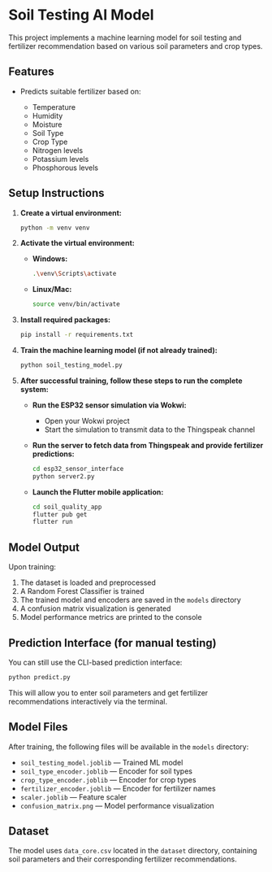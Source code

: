 # Soil Testing AI Model

This project implements a machine learning model for soil testing and fertilizer recommendation based on various soil parameters and crop types.

## Features

* Predicts suitable fertilizer based on:

  * Temperature
  * Humidity
  * Moisture
  * Soil Type
  * Crop Type
  * Nitrogen levels
  * Potassium levels
  * Phosphorous levels

## Setup Instructions

1. **Create a virtual environment:**

   ```bash
   python -m venv venv
   ```

2. **Activate the virtual environment:**

   * **Windows:**

     ```bash
     .\venv\Scripts\activate
     ```
   * **Linux/Mac:**

     ```bash
     source venv/bin/activate
     ```

3. **Install required packages:**

   ```bash
   pip install -r requirements.txt
   ```

4. **Train the machine learning model (if not already trained):**

   ```bash
   python soil_testing_model.py
   ```

5. **After successful training, follow these steps to run the complete system:**

   * **Run the ESP32 sensor simulation via Wokwi:**

     * Open your Wokwi project
     * Start the simulation to transmit data to the Thingspeak channel

   * **Run the server to fetch data from Thingspeak and provide fertilizer predictions:**

     ```bash
     cd esp32_sensor_interface
     python server2.py
     ```

   * **Launch the Flutter mobile application:**

     ```bash
     cd soil_quality_app
     flutter pub get
     flutter run
     ```

## Model Output

Upon training:

1. The dataset is loaded and preprocessed
2. A Random Forest Classifier is trained
3. The trained model and encoders are saved in the `models` directory
4. A confusion matrix visualization is generated
5. Model performance metrics are printed to the console

## Prediction Interface (for manual testing)

You can still use the CLI-based prediction interface:

```bash
python predict.py
```

This will allow you to enter soil parameters and get fertilizer recommendations interactively via the terminal.

## Model Files

After training, the following files will be available in the `models` directory:

* `soil_testing_model.joblib` — Trained ML model
* `soil_type_encoder.joblib` — Encoder for soil types
* `crop_type_encoder.joblib` — Encoder for crop types
* `fertilizer_encoder.joblib` — Encoder for fertilizer names
* `scaler.joblib` — Feature scaler
* `confusion_matrix.png` — Model performance visualization

## Dataset

The model uses `data_core.csv` located in the `dataset` directory, containing soil parameters and their corresponding fertilizer recommendations.
